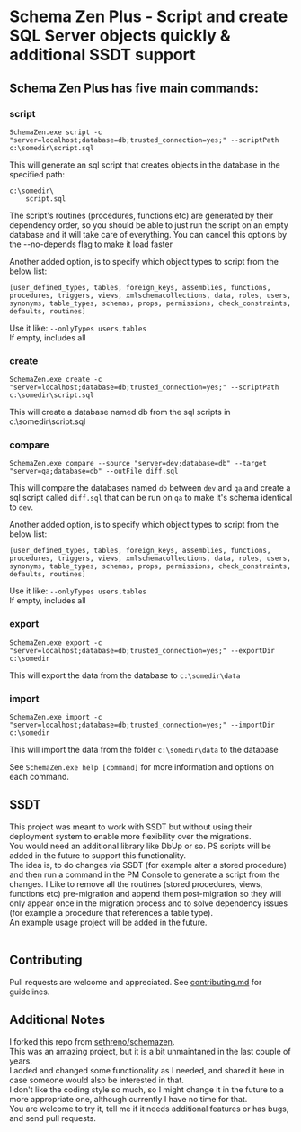 # Schema Zen Plus - Script and create SQL Server objects quickly & additional SSDT support

## Schema Zen Plus has five main commands:

### script

    SchemaZen.exe script -c "server=localhost;database=db;trusted_connection=yes;" --scriptPath c:\somedir\script.sql

This will generate an sql script that creates objects in the database in the specified path:
```
c:\somedir\
	script.sql
```  
  
The script's routines (procedures, functions etc) are generated by their dependency order, so you should be able to just run the script on an empty database and it will take care of everything. You can cancel this options by the --no-depends flag to make it load faster  
    
Another added option, is to specify which object types to script from the below list:
```
[user_defined_types, tables, foreign_keys, assemblies, functions, procedures, triggers, views, xmlschemacollections, data, roles, users, synonyms, table_types, schemas, props, permissions, check_constraints, defaults, routines]
```  
Use it like: `--onlyTypes users,tables`  
If empty, includes all
  
  

### create

    SchemaZen.exe create -c "server=localhost;database=db;trusted_connection=yes;" --scriptPath c:\somedir\script.sql

This will create a database named db from the sql scripts in c:\somedir\script.sql


### compare

	SchemaZen.exe compare --source "server=dev;database=db" --target "server=qa;database=db" --outFile diff.sql

This will compare the databases named `db` between `dev` and `qa` and
create a sql script called `diff.sql` that can be run on `qa` to make it's
schema identical to `dev`.
  
Another added option, is to specify which object types to script from the below list:
```
[user_defined_types, tables, foreign_keys, assemblies, functions, procedures, triggers, views, xmlschemacollections, data, roles, users, synonyms, table_types, schemas, props, permissions, check_constraints, defaults, routines]
```  
Use it like: `--onlyTypes users,tables`  
If empty, includes all


### export

    SchemaZen.exe export -c "server=localhost;database=db;trusted_connection=yes;" --exportDir c:\somedir

This will export the data from the database to `c:\somedir\data`


### import

    SchemaZen.exe import -c "server=localhost;database=db;trusted_connection=yes;" --importDir c:\somedir

This will import the data from the folder `c:\somedir\data` to the database
  
  
See ```SchemaZen.exe help [command]``` for more information and options on each command.
  

## SSDT
This project was meant to work with SSDT but without using their deployment system to enable more flexibility over the migrations.  
You would need an additional library like DbUp or so. PS scripts will be added in the future to support this functionality.  
The idea is, to do changes via SSDT (for example alter a stored procedure) and then run a command in the PM Console to generate a script from the changes.
I Like to remove all the routines (stored procedures, views, functions etc) pre-migration and append them post-migration so they will only appear once in the migration process and to solve dependency issues (for example a procedure that references a table type).  
An example usage project will be added in the future.
<br><br>

## Contributing
Pull requests are welcome and appreciated. See [contributing.md](contributing.md) for guidelines.

## Additional Notes
I forked this repo from [sethreno/schemazen](https://github.com/sethreno/schemazen).  
This was an amazing project, but it is a bit unmaintaned in the last couple of years.  
I added and changed some functionality as I needed, and shared it here in case someone would also be interested in that.  
I don't like the coding style so much, so I might change it in the future to a more appropriate one, although currently I have no time for that.  
You are welcome to try it, tell me if it needs additional features or has bugs, and send pull requests.  


